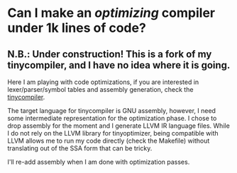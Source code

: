 # Can I make an *optimizing* compiler under 1k lines of code?
## N.B.: Under construction! This is a fork of my tinycompiler, and I have no idea where it is going.

Here I am playing with code optimizations, if you are interested in lexer/parser/symbol tables and assembly generation, check the [tinycompiler](https://github.com/ssloy/tinycompiler).

The target language for tinycompiler is GNU assembly, however, I need some intermediate representation for the optimization phase. I chose to drop assembly for the moment and I generate LLVM IR language files. While I do not rely on the LLVM library for tinyoptimizer, being compatible with LLVM allows me to run my code directly (check the Makefile) without translating out of the SSA form that can be tricky.

I'll re-add assembly when I am done with optimization passes.
